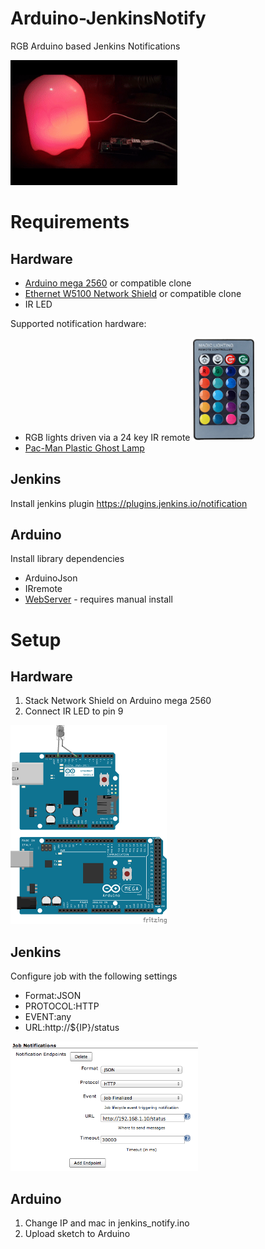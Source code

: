 # Arduino-JenkinsNotify
RGB Arduino based Jenkins Notifications

<img src="images/example.gif" height="200">

# Requirements
## Hardware
* [Arduino mega 2560](https://www.amazon.co.uk/dp/B0046AMGW0) or compatible clone
* [Ethernet W5100 Network Shield](https://www.amazon.co.uk/dp/B00CQN2FDY/) or compatible clone
* IR LED

Supported notification hardware:
* RGB lights driven via a 24 key IR remote
  <img src="images/remote.png" width="100">
* [Pac-Man Plastic Ghost Lamp](https://www.amazon.co.uk/dp/B00IFC2YCC/)

## Jenkins
Install jenkins plugin https://plugins.jenkins.io/notification

## Arduino
Install library dependencies
* ArduinoJson
* IRremote
* [WebServer](https://github.com/sirleech/Webduino) - requires manual install

# Setup
## Hardware
1. Stack Network Shield on Arduino mega 2560
2. Connect IR LED to pin 9

<img src="images/arduino_fritzing.png" width="250">

## Jenkins
Configure job with the following settings
* Format:JSON
* PROTOCOL:HTTP
* EVENT:any
* URL:http://${IP}/status

<img src="images/jenkins_config.png" width="300">

## Arduino
1. Change IP and mac in jenkins_notify.ino
2. Upload sketch to Arduino
